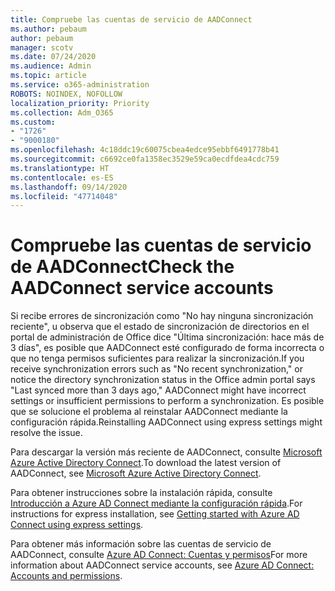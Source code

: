 ```yaml
---
title: Compruebe las cuentas de servicio de AADConnect
ms.author: pebaum
author: pebaum
manager: scotv
ms.date: 07/24/2020
ms.audience: Admin
ms.topic: article
ms.service: o365-administration
ROBOTS: NOINDEX, NOFOLLOW
localization_priority: Priority
ms.collection: Adm_O365
ms.custom:
- "1726"
- "9000180"
ms.openlocfilehash: 4c18ddc19c60075cbea4edce95ebbf6491778b41
ms.sourcegitcommit: c6692ce0fa1358ec3529e59ca0ecdfdea4cdc759
ms.translationtype: HT
ms.contentlocale: es-ES
ms.lasthandoff: 09/14/2020
ms.locfileid: "47714048"
---
```

# <a name="check-the-aadconnect-service-accounts"></a><span data-ttu-id="d6a9d-102">Compruebe las cuentas de servicio de AADConnect</span><span class="sxs-lookup"><span data-stu-id="d6a9d-102">Check the AADConnect service accounts</span></span>

<span data-ttu-id="d6a9d-103">Si recibe errores de sincronización como "No hay ninguna sincronización reciente", u observa que el estado de sincronización de directorios en el portal de administración de Office dice "Última sincronización: hace más de 3 días", es posible que AADConnect esté configurado de forma incorrecta o que no tenga permisos suficientes para realizar la sincronización.</span><span class="sxs-lookup"><span data-stu-id="d6a9d-103">If you receive synchronization errors such as "No recent synchronization," or notice the directory synchronization status in the Office admin portal says "Last synced more than 3 days ago," AADConnect might have incorrect settings or insufficient permissions to perform a synchronization.</span></span> <span data-ttu-id="d6a9d-104">Es posible que se solucione el problema al reinstalar AADConnect mediante la configuración rápida.</span><span class="sxs-lookup"><span data-stu-id="d6a9d-104">Reinstalling AADConnect using express settings might resolve the issue.</span></span>

<span data-ttu-id="d6a9d-105">Para descargar la versión más reciente de AADConnect, consulte [Microsoft Azure Active Directory Connect](https://go.microsoft.com/fwlink/?LinkId=615771).</span><span class="sxs-lookup"><span data-stu-id="d6a9d-105">To download the latest version of AADConnect, see [Microsoft Azure Active Directory Connect](https://go.microsoft.com/fwlink/?LinkId=615771).</span></span>

<span data-ttu-id="d6a9d-106">Para obtener instrucciones sobre la instalación rápida, consulte [Introducción a Azure AD Connect mediante la configuración rápida](https://docs.microsoft.com/azure/active-directory/hybrid/how-to-connect-install-express).</span><span class="sxs-lookup"><span data-stu-id="d6a9d-106">For instructions for express installation, see [Getting started with Azure AD Connect using express settings](https://docs.microsoft.com/azure/active-directory/hybrid/how-to-connect-install-express).</span></span>

<span data-ttu-id="d6a9d-107">Para obtener más información sobre las cuentas de servicio de AADConnect, consulte [Azure AD Connect: Cuentas y permisos](https://docs.microsoft.com/azure/active-directory/hybrid/reference-connect-accounts-permissions)</span><span class="sxs-lookup"><span data-stu-id="d6a9d-107">For more information about AADConnect service accounts, see [Azure AD Connect: Accounts and permissions](https://docs.microsoft.com/azure/active-directory/hybrid/reference-connect-accounts-permissions).</span></span>